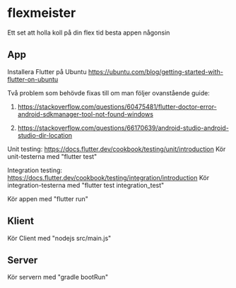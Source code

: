 # flexmeister
Ett set att holla koll på din flex tid
besta appen någonsin

## App
Installera Flutter på Ubuntu https://ubuntu.com/blog/getting-started-with-flutter-on-ubuntu

Två problem som behövde fixas till om man följer ovanstående guide:
1. https://stackoverflow.com/questions/60475481/flutter-doctor-error-android-sdkmanager-tool-not-found-windows

2. https://stackoverflow.com/questions/66170639/android-studio-android-studio-dir-location

Unit testing: https://docs.flutter.dev/cookbook/testing/unit/introduction
Kör unit-testerna med "flutter test"

Integration testing: https://docs.flutter.dev/cookbook/testing/integration/introduction
Kör integration-testerna med "flutter test integration_test"

Kör appen med "flutter run"

## Klient
Kör Client med "nodejs src/main.js"

## Server
Kör servern med "gradle bootRun"